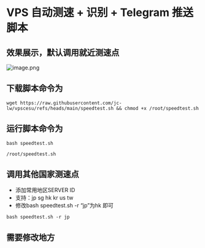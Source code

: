# VPS 自动测速 + 识别 + Telegram 推送脚本

## 效果展示，默认调用就近测速点

![image.png](https://img.lwxpz.me/file/1747821283307_image.png)

## 下载脚本命令为

```
wget https://raw.githubusercontent.com/jc-lw/vpscesu/refs/heads/main/speedtest.sh && chmod +x /root/speedtest.sh
```

## 运行脚本命令为

```
bash speedtest.sh
```

```
/root/speedtest.sh
```
## 调用其他国家测速点
- 添加常用地区SERVER ID
- 支持：jp sg hk kr us tw
- 修改bash speedtest.sh -r “jp”为hk 即可
```
bash speedtest.sh -r jp
```
## 需要修改地方

